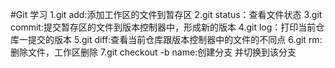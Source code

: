 #Git 学习
1.git add:添加工作区的文件到暂存区
2.git status：查看文件状态
3.git commit:提交暂存区的文件到版本控制器中，形成新的版本
4.git log：打印当前仓库一提交的版本
5.git diff:查看当前仓库跟版本控制器中的文件的不同点
6.git rm: 删除文件，工作区删除
7.git checkout -b name:创建分支 并切换到该分支
